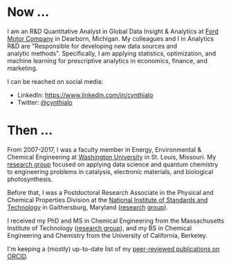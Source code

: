 # Now ...

I am an R&D Quantitative Analyst in Global Data Insight & Analytics at [Ford Motor Company](http://www.ford.com) in Dearborn, Michigan.  My colleagues and I in Analytics R&D are "Responsible for developing new data sources and analytic methods".  Specifically, I am applying statistics, optimization, and machine learning for prescriptive analytics in economics, finance, and marketing.

I can be reached on social media:
* LinkedIn: <https://www.linkedin.com/in/cynthialo>
* Twitter: [@cynthialo](https://twitter.com/cynthialo)

# Then ...

From 2007-2017, I was a faculty member in Energy, Environmental & Chemical Engineering at [Washington University](http://www.wustl.edu) in St. Louis, Missouri.  My [research group](research.md) focused on applying data science and quantum chemistry to engineering problems in catalysis, electronic materials, and biological photosynthesis.

Before that, I was a Postdoctoral Research Associate in the Physical and Chemical Properties Division at the [National Institute of Standards and Technology](http://www.nist.gov) in Gaithersburg, Maryland ([research](https://www.nist.gov/mml/csd/chemical-informatics-research-group) [group](http://chem.uaf.edu/trainor/)).  

I received my PhD and MS in Chemical Engineering from the Massachusetts Institute of Technology ([research group](http://web.mit.edu/troutgroup/)), and my BS in Chemical Engineering and Chemistry from the University of California, Berkeley.

I'm keeping a (mostly) up-to-date list of my [peer-reviewed publications on ORCID](http://orcid.org/0000-0003-2873-4869).
